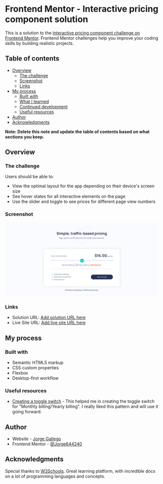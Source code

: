 # Frontend Mentor - Interactive pricing component solution

This is a solution to the [Interactive pricing component challenge on Frontend Mentor](https://www.frontendmentor.io/challenges/interactive-pricing-component-t0m8PIyY8). Frontend Mentor challenges help you improve your coding skills by building realistic projects. 

## Table of contents

- [Overview](#overview)
  - [The challenge](#the-challenge)
  - [Screenshot](#screenshot)
  - [Links](#links)
- [My process](#my-process)
  - [Built with](#built-with)
  - [What I learned](#what-i-learned)
  - [Continued development](#continued-development)
  - [Useful resources](#useful-resources)
- [Author](#author)
- [Acknowledgments](#acknowledgments)

**Note: Delete this note and update the table of contents based on what sections you keep.**

## Overview

### The challenge

Users should be able to:

- View the optimal layout for the app depending on their device's screen size
- See hover states for all interactive elements on the page
- Use the slider and toggle to see prices for different page view numbers

### Screenshot

![](./screenshot.jpg)

### Links

- Solution URL: [Add solution URL here](https://your-solution-url.com)
- Live Site URL: [Add live site URL here](https://jorge644240.github.io/)

## My process

### Built with

- Semantic HTML5 markup
- CSS custom properties
- Flexbox
- Desktop-first workflow

<!-- ### Continued development

Use this section to outline areas that you want to continue focusing on in future projects. These could be concepts you're still not completely comfortable with or techniques you found useful that you want to refine and perfect.

**Note: Delete this note and the content within this section and replace with your own plans for continued development.** -->

### Useful resources

- [Creating a toggle switch](https://www.w3schools.com/howto/howto_css_switch.asp) - This helped me in creating the toggle switch for "Monthly billing/Yearly billing". I really liked this pattern and will use it going forward.

## Author

- Website - [Jorge Gallego](https://jorge644240.github.io)
- Frontend Mentor - [@Jorge644240](https://www.frontendmentor.io/profile/Jorge644240)

## Acknowledgments

Special thanks to [W3Schools](https://www.w3schools.com/). Great learning platform, with incredible docs on a lot of programming languages and concepts.
